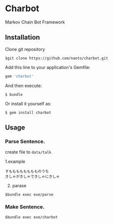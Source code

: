 # Charbot

Markov Chain Bot Framework

## Installation

Clone git repository

```shell
$git clone https://github.com/naoto/charbot.git
```

Add this line to your application's Gemfile:

```ruby
gem 'charbot'
```

And then execute:

    $ bundle

Or install it yourself as:

    $ gem install charbot

## Usage

### Parse Sentence.
create file to `data/talk`

1.example

  ```
  すもももももももものうち
  きしゃがきしゃできしゃにきしゃ
  ```
2. parase

  ```shell
  $bundle exec exe/parse
  ```

### Make Sentence.

```shell
$bundle exec exe/charbot
```
